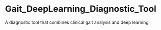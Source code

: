 # Gait_DeepLearning_Diagnostic_Tool
A diagnostic tool that combines clinical gait analysis and deep learning
